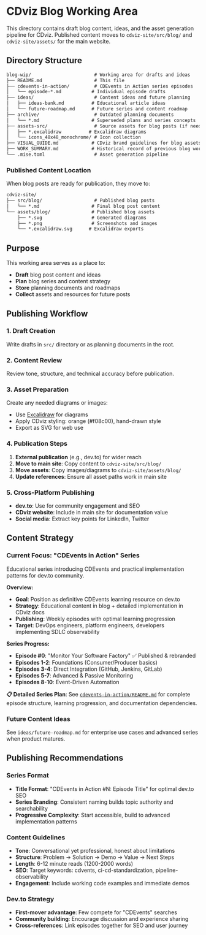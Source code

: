 # CDviz Blog Working Area

This directory contains draft blog content, ideas, and the asset generation pipeline for CDviz. Published content moves to `cdviz-site/src/blog/` and `cdviz-site/assets/` for the main website.

## Directory Structure

```txt
blog-wip/                       # Working area for drafts and ideas
├── README.md                   # This file
├── cdevents-in-action/         # CDEvents in Action series episodes
│   └── episode-*.md           # Individual episode drafts
├── ideas/                      # Content ideas and future planning
│   ├── ideas-bank.md          # Educational article ideas
│   └── future-roadmap.md      # Future series and content roadmap
├── archive/                    # Outdated planning documents
│   └── *.md                   # Superseded plans and series concepts
├── assets-src/                 # Source assets for blog posts (if needed)
│   ├── *.excalidraw          # Excalidraw diagrams
│   └── icons_48x48_monochrome/ # Icon collection
├── VISUAL_GUIDE.md            # CDviz brand guidelines for blog assets
├── WORK_SUMMARY.md            # Historical record of previous blog work
└── .mise.toml                  # Asset generation pipeline
```

### Published Content Location

When blog posts are ready for publication, they move to:

```txt
cdviz-site/
├── src/blog/                   # Published blog posts
│   └── *.md                   # Final blog post content
└── assets/blog/               # Published blog assets
    ├── *.svg                  # Generated diagrams
    ├── *.png                  # Screenshots and images
    └── *.excalidraw.svg      # Excalidraw exports
```

## Purpose

This working area serves as a place to:

- **Draft** blog post content and ideas
- **Plan** blog series and content strategy
- **Store** planning documents and roadmaps
- **Collect** assets and resources for future posts

## Publishing Workflow

### 1. Draft Creation

Write drafts in `src/` directory or as planning documents in the root.

### 2. Content Review

Review tone, structure, and technical accuracy before publication.

### 3. Asset Preparation

Create any needed diagrams or images:

- Use [Excalidraw](https://excalidraw.com) for diagrams
- Apply CDviz styling: orange (#f08c00), hand-drawn style
- Export as SVG for web use

### 4. Publication Steps

1. **External publication** (e.g., dev.to) for wider reach
2. **Move to main site**: Copy content to `cdviz-site/src/blog/`
3. **Move assets**: Copy images/diagrams to `cdviz-site/assets/blog/`
4. **Update references**: Ensure all asset paths work in main site

### 5. Cross-Platform Publishing

- **dev.to**: Use for community engagement and SEO
- **CDviz website**: Include in main site for documentation value
- **Social media**: Extract key points for LinkedIn, Twitter

## Content Strategy

### Current Focus: "CDEvents in Action" Series

Educational series introducing CDEvents and practical implementation patterns for dev.to community.

**Overview:**

- **Goal**: Position as definitive CDEvents learning resource on dev.to
- **Strategy**: Educational content in blog + detailed implementation in CDviz docs
- **Publishing**: Weekly episodes with optimal learning progression
- **Target**: DevOps engineers, platform engineers, developers implementing SDLC observability

**Series Progress:**

- **Episode #0**: "Monitor Your Software Factory" ✅ Published & rebranded
- **Episodes 1-2**: Foundations (Consumer/Producer basics)
- **Episodes 3-4**: Direct Integration (GitHub, Jenkins, GitLab)
- **Episodes 5-7**: Advanced & Passive Monitoring
- **Episodes 8-10**: Event-Driven Automation

**📋 Detailed Series Plan**: See [`cdevents-in-action/README.md`](cdevents-in-action/README.md) for complete episode structure, learning progression, and documentation dependencies.

### Future Content Ideas

See `ideas/future-roadmap.md` for enterprise use cases and advanced series when product matures.

## Publishing Recommendations

### Series Format

- **Title Format**: "CDEvents in Action #N: Episode Title" for optimal dev.to SEO
- **Series Branding**: Consistent naming builds topic authority and searchability
- **Progressive Complexity**: Start accessible, build to advanced implementation patterns

### Content Guidelines

- **Tone**: Conversational yet professional, honest about limitations
- **Structure**: Problem → Solution → Demo → Value → Next Steps
- **Length**: 6-12 minute reads (1200-2000 words)
- **SEO**: Target keywords: cdvents, ci-cd-standardization, pipeline-observability
- **Engagement**: Include working code examples and immediate demos

### Dev.to Strategy

- **First-mover advantage**: Few compete for "CDEvents" searches
- **Community building**: Encourage discussion and experience sharing
- **Cross-references**: Link episodes together for SEO and user journey
